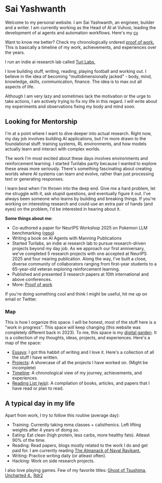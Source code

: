 # Sai Yashwanth

Welcome to my personal website. I am Sai Yashwanth, an engineer, builder and a writer. 
I am currently working as the Head of AI at Vuhosi, leading the development of ai agents and automation workflows. Here's my [cv](./resume)

Want to know me better? Check my chronologically ordered [proof of work.](./timeline) This is basically a timeline of my work, achievements, and experiences over the years.

I run an indie ai research lab called [Turi Labs.](https://www.turilabs.in)

I love building stuff, writing, reading, playing football and working out. I believe in the idea of becoming "multidimensionally jacked" - body, mind, knowledge, skills, communication, finance. The idea is to max out all aspects of life.

Although I am very lazy and sometimes lack the motivation or the urge to take actions, I am actively trying to fix my life in this regard. I will write about my experiments and observations fixing my body and mind soon. 

## Looking for Mentorship

I'm at a point where I want to dive deeper into actual research. Right now, my day job involves building AI applications, but I'm more drawn to the foundational stuff: training systems, RL environments, and how models actually learn and interact with complex worlds. 

The work I'm most excited about these days involves environments and reinforcement learning. I started Turilabs partly because I wanted to explore these areas more seriously. There's something fascinating about creating worlds where AI systems can learn and evolve, rather than just processing text or generating responses.

I learn best when I'm thrown into the deep end. Give me a hard problem, let me struggle with it, ask stupid questions, and eventually figure it out. I've always been someone who learns by building and breaking things. If you're working on interesting research and could use an extra pair of hands (and eyes) on the problem, I'd be interested in hearing about it.

**Some things about me:**
- Co-authored a paper for NeurIPS Workshop 2025 on Pokemon LLM benchmarking ([repo](https://github.com/Turi-Labs/Poke-Bench))
- Writing a book on AI Agents with Manning Publications
- Started Turilabs, an indie ai research lab to pursue research-driven projects beyond my day job. As we approach our first anniversary, we’ve completed 5 research projects with one accepted at NeurIPS 2025 and four nearing publication. Along the way, I’ve built a close, diverse community of collaborators ranging from first-year students to a 65-year-old veteran exploring reinforcement learning.
- Published and presented 3 research papers at 10th international and above conferences.
- More: [Proof of work](./timeline)


If you're doing something cool and think I might be useful, hit me up on email or Twitter.

### Map
This is how I organize this space. I will be honest, most of the stuff here is a "work in progress". This space will keep changing (this website was completely different back in 2023). To me, this space is my [digital garden](https://maggieappleton.com/garden-history). It is a collection of my thoughts, ideas, projects, and experiences. Here's a map of the space:

- [Essays](./articles): I got this habbit of writing and I love it. Here's a collection of all the stuff I have written.
- [Projects](./projects): A showcase of all the projects I have worked on. (Might be incomplete)
- [Timeline](./timeline): A chronological view of my journey, achievements, and experiences.
- [Reading List (wip)](./reading-list): A compilation of books, articles, and papers that I have read or plan to read.


## A typical day in my life
Apart from work, I try to follow this routine (average day):

- Training: Currently taking mma classes + calisthenics. Left lifting weights after 4 years of doing so.
- Eating: Eat clean (high protein, less carbs, more healthy fats). Atleast 90% of the time.
- Reading: Read papers, blogs mostly related to the work I do and get paid for. I am currently reading [The Almanack of Naval Ravikant.](https://navalmanack.com/)
- Writing: Practice writing daily (or atleast often).
- Hacking: Work on side research projects.

I also love playing games. Few of my favorite titles: [Ghost of Tsushima](https://en.wikipedia.org/wiki/Ghost_of_Tsushima), [Uncharted 4.](https://en.wikipedia.org/wiki/Uncharted_4:_A_Thief%27s_End), [Rdr2](https://en.wikipedia.org/wiki/Red_Dead_Redemption_2)


